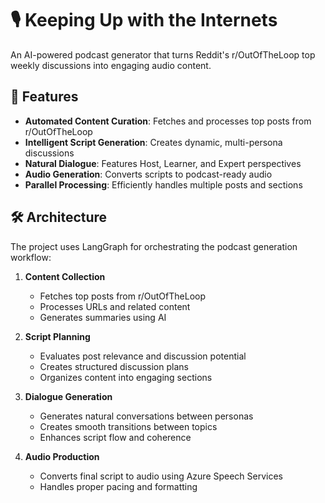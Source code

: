 # 🎙️ Keeping Up with the Internets

An AI-powered podcast generator that turns Reddit's r/OutOfTheLoop top weekly discussions into engaging audio content.

## 🌟 Features

- **Automated Content Curation**: Fetches and processes top posts from r/OutOfTheLoop
- **Intelligent Script Generation**: Creates dynamic, multi-persona discussions
- **Natural Dialogue**: Features Host, Learner, and Expert perspectives
- **Audio Generation**: Converts scripts to podcast-ready audio
- **Parallel Processing**: Efficiently handles multiple posts and sections

## 🛠️ Architecture

The project uses LangGraph for orchestrating the podcast generation workflow:

1. **Content Collection**
   - Fetches top posts from r/OutOfTheLoop
   - Processes URLs and related content
   - Generates summaries using AI

2. **Script Planning**
   - Evaluates post relevance and discussion potential
   - Creates structured discussion plans
   - Organizes content into engaging sections

3. **Dialogue Generation**
   - Generates natural conversations between personas
   - Creates smooth transitions between topics
   - Enhances script flow and coherence

4. **Audio Production**
   - Converts final script to audio using Azure Speech Services
   - Handles proper pacing and formatting
